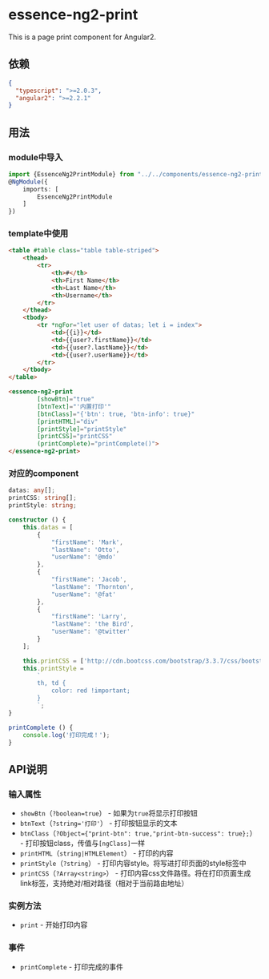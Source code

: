 # essence-ng2-print

This is a page print component for Angular2.

## 依赖
```json
{
  "typescript": ">=2.0.3",
  "angular2": ">=2.2.1"
}
```

## 用法

### module中导入
```typescript
import {EssenceNg2PrintModule} from "../../components/essence-ng2-print";
@NgModule({
    imports: [
        EssenceNg2PrintModule
    ]
})
```

### template中使用
```html
<table #table class="table table-striped">
	<thead>
		<tr>
			<th>#</th>
			<th>First Name</th>
			<th>Last Name</th>
			<th>Username</th>
		</tr>
	</thead>
	<tbody>
		<tr *ngFor="let user of datas; let i = index">
			<td>{{i}}</td>
			<td>{{user?.firstName}}</td>
			<td>{{user?.lastName}}</td>
			<td>{{user?.userName}}</td>
		</tr>
	</tbody>
</table>

<essence-ng2-print
		[showBtn]="true"
		[btnText]="'内置打印'"
		[btnClass]="{'btn': true, 'btn-info': true}"
		[printHTML]="div"
		[printStyle]="printStyle"
		[printCSS]="printCSS"
		(printComplete)="printComplete()">
</essence-ng2-print>
```

### 对应的component
```typescript
datas: any[];
printCSS: string[];
printStyle: string;

constructor () {
	this.datas = [
		{
			"firstName": 'Mark',
			"lastName": 'Otto',
			"userName": '@mdo'
		},
		{
			"firstName": 'Jacob',
			"lastName": 'Thornton',
			"userName": '@fat'
		},
		{
			"firstName": 'Larry',
			"lastName": 'the Bird',
			"userName": '@twitter'
		}
	];

	this.printCSS = ['http://cdn.bootcss.com/bootstrap/3.3.7/css/bootstrap.min.css'];
	this.printStyle =
		`
		th, td {
			color: red !important;
		}
		`;
}

printComplete () {
	console.log('打印完成！');
}
```

## API说明

### 输入属性

- `showBtn`（`?boolean=true`） - 如果为`true`将显示打印按钮
- `btnText`（`?string='打印'`） - 打印按钮显示的文本
- `btnClass`（`?Object={"print-btn": true,"print-btn-success": true};`） - 打印按钮class，传值与`[ngClass]`一样
- `printHTML`（`string|HTMLElement`） - 打印的内容
- `printStyle`（`?string`） - 打印内容style。将写进打印页面的style标签中
- `printCSS`（`?Array<string>`） - 打印内容css文件路径。将在打印页面生成link标签，支持绝对/相对路径（相对于当前路由地址）

### 实例方法

- `print` - 开始打印内容

### 事件

- `printComplete` - 打印完成的事件
